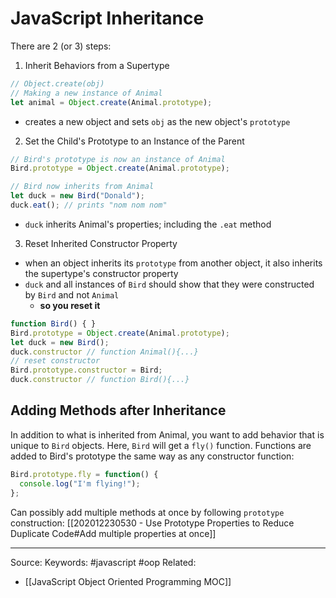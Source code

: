 # JavaScript Inheritance 
There are 2 (or 3) steps:
1. Inherit Behaviors from a Supertype
```js
// Object.create(obj)
// Making a new instance of Animal
let animal = Object.create(Animal.prototype);
```
- creates a new object and sets `obj` as the new object's `prototype`
2. Set the Child's Prototype to an Instance of the Parent
```js
// Bird's prototype is now an instance of Animal
Bird.prototype = Object.create(Animal.prototype);

// Bird now inherits from Animal
let duck = new Bird("Donald");
duck.eat(); // prints "nom nom nom"
```
- `duck` inherits Animal's properties; including the `.eat` method
3. Reset Inherited Constructor Property
- when an object inherits its `prototype` from another object, it also inherits the supertype's constructor property
- `duck` and all instances of `Bird` should show that they were constructed by `Bird` and not `Animal`
	- **so you reset it**
```js
function Bird() { }
Bird.prototype = Object.create(Animal.prototype);
let duck = new Bird();
duck.constructor // function Animal(){...}
// reset constructor
Bird.prototype.constructor = Bird;
duck.constructor // function Bird(){...}
```
## Adding Methods after Inheritance
In addition to what is inherited from Animal, you want to add behavior that is unique to `Bird` objects. Here, `Bird` will get a `fly()` function. Functions are added to Bird's prototype the same way as any constructor function:
```js
Bird.prototype.fly = function() {
  console.log("I'm flying!");
};
```
Can possibly add multiple methods at once by following `prototype` construction: [[202012230530 - Use Prototype Properties to Reduce Duplicate Code#Add multiple properties at once]]

---
Source:
Keywords: #javascript #oop 
Related: 
- [[JavaScript Object Oriented Programming MOC]]
